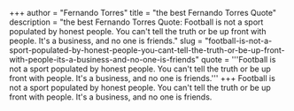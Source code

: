 +++
author = "Fernando Torres"
title = "the best Fernando Torres Quote"
description = "the best Fernando Torres Quote: Football is not a sport populated by honest people. You can't tell the truth or be up front with people. It's a business, and no one is friends."
slug = "football-is-not-a-sport-populated-by-honest-people-you-cant-tell-the-truth-or-be-up-front-with-people-its-a-business-and-no-one-is-friends"
quote = '''Football is not a sport populated by honest people. You can't tell the truth or be up front with people. It's a business, and no one is friends.'''
+++
Football is not a sport populated by honest people. You can't tell the truth or be up front with people. It's a business, and no one is friends.
